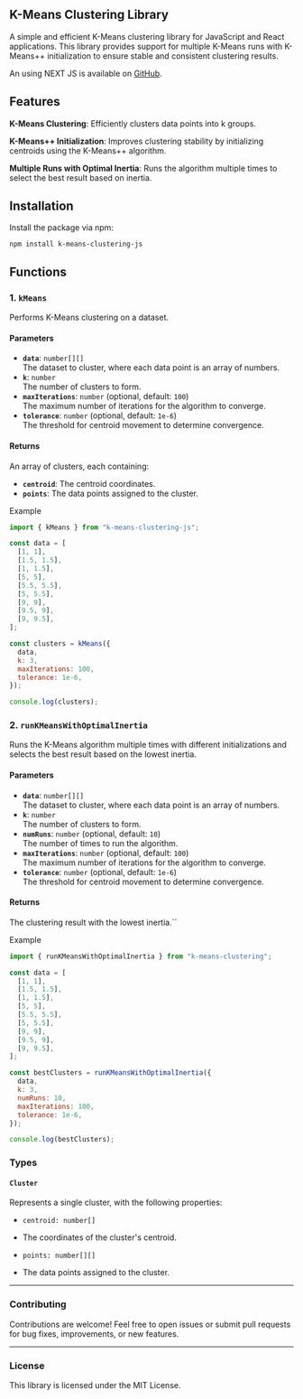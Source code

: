 ## K-Means Clustering Library

A simple and efficient K-Means clustering library for JavaScript and React applications. This library provides support for multiple K-Means runs with K-Means++ initialization to ensure stable and consistent clustering results.

An using NEXT JS is available on [GitHub](https://github.com/thisprojects/k-means-next).

## Features

**K-Means Clustering**: Efficiently clusters data points into k groups.

**K-Means++ Initialization**: Improves clustering stability by initializing centroids using the K-Means++ algorithm.

**Multiple Runs with Optimal Inertia**: Runs the algorithm multiple times to select the best result based on inertia.

## Installation

Install the package via npm:

`npm install k-means-clustering-js`

## Functions

### 1. `kMeans`

Performs K-Means clustering on a dataset.

#### Parameters

- **`data`**: `number[][]`  
  The dataset to cluster, where each data point is an array of numbers.
- **`k`**: `number`  
  The number of clusters to form.
- **`maxIterations`**: `number` (optional, default: `100`)  
  The maximum number of iterations for the algorithm to converge.
- **`tolerance`**: `number` (optional, default: `1e-6`)  
  The threshold for centroid movement to determine convergence.

#### Returns

An array of clusters, each containing:

- **`centroid`**: The centroid coordinates.
- **`points`**: The data points assigned to the cluster.

Example

```javascript
import { kMeans } from "k-means-clustering-js";

const data = [
  [1, 1],
  [1.5, 1.5],
  [1, 1.5],
  [5, 5],
  [5.5, 5.5],
  [5, 5.5],
  [9, 9],
  [9.5, 9],
  [9, 9.5],
];

const clusters = kMeans({
  data,
  k: 3,
  maxIterations: 100,
  tolerance: 1e-6,
});

console.log(clusters);
```

### 2. `runKMeansWithOptimalInertia`

Runs the K-Means algorithm multiple times with different initializations and selects the best result based on the lowest inertia.

#### Parameters

- **`data`**: `number[][]`  
  The dataset to cluster, where each data point is an array of numbers.
- **`k`**: `number`  
  The number of clusters to form.
- **`numRuns`**: `number` (optional, default: `10`)  
  The number of times to run the algorithm.
- **`maxIterations`**: `number` (optional, default: `100`)  
  The maximum number of iterations for the algorithm to converge.
- **`tolerance`**: `number` (optional, default: `1e-6`)  
  The threshold for centroid movement to determine convergence.

#### Returns

The clustering result with the lowest inertia.``

Example

```javascript
import { runKMeansWithOptimalInertia } from "k-means-clustering";

const data = [
  [1, 1],
  [1.5, 1.5],
  [1, 1.5],
  [5, 5],
  [5.5, 5.5],
  [5, 5.5],
  [9, 9],
  [9.5, 9],
  [9, 9.5],
];

const bestClusters = runKMeansWithOptimalInertia({
  data,
  k: 3,
  numRuns: 10,
  maxIterations: 100,
  tolerance: 1e-6,
});

console.log(bestClusters);
```

### Types

#### `Cluster`

Represents a single cluster, with the following properties:

- `centroid: number[]`
- The coordinates of the cluster's centroid.

- `points: number[][]`
- The data points assigned to the cluster.

---

### Contributing

Contributions are welcome! Feel free to open issues or submit pull requests for bug fixes, improvements, or new features.

---

### License

This library is licensed under the MIT License.
